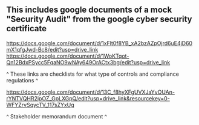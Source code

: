 This includes google documents of a mock "Security Audit" from the google cyber security certificate 
----------------------------------------------------------------------------------------------------
https://docs.google.com/document/d/1xFlt0f8YB_xA2bzAZpOjrd6uE4jD60mX1qfgJwd-Bc8/edit?usp=drive_link
https://docs.google.com/document/d/1WoKTqot-Qn12BdxPSycc5FqaNO9wNAy649OrACtx3bg/edit?usp=drive_link

^ These links are checklists for what type of controls and compliance regulations ^

https://docs.google.com/document/d/13C_f8hyXFgUVXJaYvOUAn-rYNTVQHR2ipOZ_GpLXGpQ/edit?usp=drive_link&resourcekey=0-WFYZrvSqycTV_117sZYxUg

^ Stakeholder memorandum document ^
